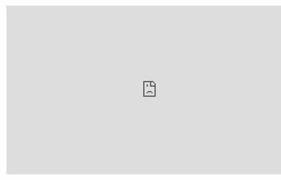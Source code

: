 <iframe style="border: 1px solid rgba(0, 0, 0, 0.1);" width="800" height="450" src="https://www.figma.com/embed?embed_host=share&url=https%3A%2F%2Fwww.figma.com%2Ffile%2Fg7mGtxvaZL6bQWQW7K0OOn%2FUntitled%3Fnode-id%3D0%253A1%26t%3DPJvK6V2RYpARQLbL-1" allowfullscreen></iframe>

